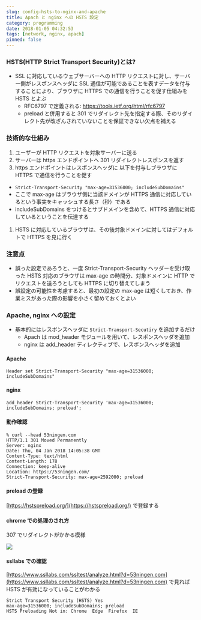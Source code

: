 ```yaml
---
slug: config-hsts-to-nginx-and-apache
title: Apach と nginx への HSTS 設定
category: programming
date: 2018-01-05 04:32:53
tags: [network, nginx, apach]
pinned: false
---
```


### HSTS(HTTP Strict Transport Security)とは?

- SSL に対応しているウェブサーバーへの HTTP リクエストに対し、サーバー側がレスポンスヘッダに SSL 通信が可能であることを表すデータを付与することにより、ブラウザに HTTPS での通信を行うことを促す仕組みを HSTS とよぶ
  - RFC6797 で定義される: https://tools.ietf.org/html/rfc6797
  - preload と併用すると 301 でリダイレクト先を指定する際、そのリダイレクト先が改ざんされていないことを保証できない欠点を補える

### 技術的な仕組み

1. ユーザーが HTTP リクエストを対象サーバーに送る
1. サーバーは https エンドポイントへ 301 リダイレクトレスポンスを返す
1. https エンドポイントはレスポンスヘッダに 以下を付与しブラウザに HTTPS で通信を行うことを促す

- `Strict-Transport-Security "max-age=31536000; includeSubDomains"`
- ここで max-age はブラウザ側に当該ドメインが HTTPS 通信に対応しているという事実をキャッシュする長さ（秒）である
- includeSubDomains をつけるとサブドメインを含めて、HTTPS 通信に対応しているということを伝達する

1. HSTS に対応しているブラウザは、その後対象ドメインに対してはデフォルトで HTTPS を見に行く

### 注意点

- 誤った設定であろうと、一度 Strict-Transport-Security ヘッダーを受け取った HSTS 対応のブラウザは max-age の時間分、対象ドメインに HTTP でリクエストを送ろうとしても HTTPS に切り替えてしまう
- 誤設定の可能性を考慮すると、最初の設定の max-age は短くしておき、作業ミスがあった際の影響を小さく留めておくとよい

### Apache, nginx への設定

- 基本的にはレスポンスヘッダに `Strict-Transport-Secutiry` を追加するだけ
  - Apach は mod_header モジュールを用いて、レスポンスヘッダを追加
  - nginx は add_header ディレクティブで、レスポンスヘッダを追加

#### Apache

```
Header set Strict-Transport-Security "max-age=31536000; includeSubDomains"
```

#### nginx

```
add_header Strict-Transport-Security 'max-age=31536000; includeSubDomains; preload';
```

#### 動作確認

```
% curl --head 53ningen.com
HTTP/1.1 301 Moved Permanently
Server: nginx
Date: Thu, 04 Jan 2018 14:05:38 GMT
Content-Type: text/html
Content-Length: 178
Connection: keep-alive
Location: https://53ningen.com/
Strict-Transport-Security: max-age=2592000; preload
```

#### preload の登録

[https://hstspreload.org/](https://hstspreload.org/) で登録する

#### chrome での処理のされ方

307 でリダイレクトがかかる模様

![](https://static.53ningen.com/wp-content/uploads/2018/01/21013516/chrome_hsts-e1537461316116.png)

#### ssllabs での確認

[https://www.ssllabs.com/ssltest/analyze.html?d=53ningen.com](https://www.ssllabs.com/ssltest/analyze.html?d=53ningen.com) で見れば HSTS が有効になっていることがわかる

```
Strict Transport Security (HSTS) Yes
max-age=31536000; includeSubDomains; preload
HSTS Preloading Not in: Chrome  Edge  Firefox  IE
```
